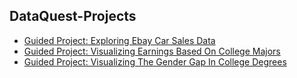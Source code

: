 ## DataQuest-Projects
-  [Guided Project: Exploring Ebay Car Sales Data](https://github.com/IvanDGregor/DataQuest-Projects/blob/master/guied_project_ebay/guied_project_ebay.ipynb)
-  [Guided Project: Visualizing Earnings Based On College Majors](https://github.com/IvanDGregor/DataQuest-Projects/blob/master/guied_project_college/guided_project_college.ipynb)
-  [Guided Project: Visualizing The Gender Gap In College Degrees](https://github.com/IvanDGregor/DataQuest-Projects/blob/master/guided_project_gender_gap/guided_project_gender_gap.ipynb)

